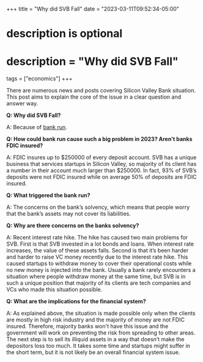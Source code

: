 +++
title = "Why did SVB Fall"
date = "2023-03-11T09:52:34-05:00"

#
# description is optional
#
# description = "Why did SVB Fall"

tags = ["economics"]
+++

There are numerous news and posts covering Silicon Valley Bank situation. This post aims to explain the core of the issue in a clear question and answer way.

**Q: Why did SVB Fall?**

A: Because of [bank run](https://en.wikipedia.org/wiki/Bank_run).

**Q: How could bank run cause such a big problem in 2023? Aren't banks FDIC insured?**

A: FDIC insures up to $250000 of every deposit account. SVB has a unique business that services startups in Silicon Valley, so majority of its client has a number in their account much larger than $250000. In fact, 93% of SVB’s deposits were not FDIC insured while on average 50% of deposits are FDIC insured.

**Q: What triggered the bank run?**

A: The concerns on the bank’s solvency, which means that people worry that the bank’s assets may not cover its liabilities.

**Q: Why are there concerns on the banks solvency?**

A: Recent interest rate hike. The hike has caused two main problems for SVB. First is that SVB invested in a lot bonds and loans. When interest rate increases, the value of these assets falls. Second is that it’s been harder and harder to raise VC money recently due to the interest rate hike. This caused startups to withdraw money to cover their operational costs while no new money is injected into the bank. Usually a bank rarely encounters a situation where people withdraw money at the same time, but SVB is in such a unique position that majority of its clients are tech companies and VCs who made this situation possible.

**Q: What are the implications for the financial system?**

A: As explained above, the situation is made possible only when the clients are mostly in high risk industry and the majority of money are not FDIC insured. Therefore, majority banks won't have this issue and the government will work on preventing the risk from spreading to other areas. The next step is to sell its illiquid assets in a way that doesn’t make the depositors loss too much. It takes some time and startups might suffer in the short term, but it is not likely be an overall financial system issue.
